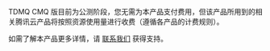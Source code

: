 TDMQ CMQ 版目前为公测阶段，您无需为本产品支付费用，但该产品所用到的相关腾讯云产品将按照资源使用量进行收费（遵循各产品的计费规则）。

如需了解本产品更多详情，请 [联系我们](https://cloud.tencent.com/act/event/connect-service) 获得支持。





